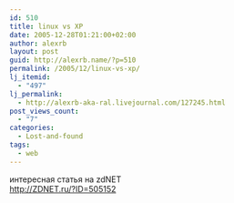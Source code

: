 ```yaml
---
id: 510
title: linux vs XP
date: 2005-12-28T01:21:00+02:00
author: alexrb
layout: post
guid: http://alexrb.name/?p=510
permalink: /2005/12/linux-vs-xp/
lj_itemid:
  - "497"
lj_permalink:
  - http://alexrb-aka-ral.livejournal.com/127245.html
post_views_count:
  - "7"
categories:
  - Lost-and-found
tags:
  - web
---
```

интересная статья на zdNET  
http://ZDNET.ru/?ID=505152